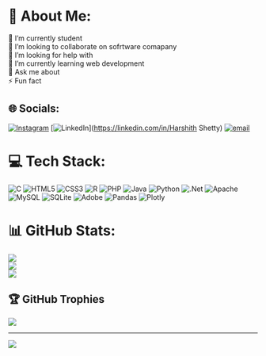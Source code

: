# 💫 About Me:
🔭 I’m currently student <br>👯 I’m looking to collaborate on sofrtware comapany<br>🤝 I’m looking for help with<br>🌱 I’m currently learning web development<br>💬 Ask me about<br>⚡ Fun fact


## 🌐 Socials:
[![Instagram](https://img.shields.io/badge/Instagram-%23E4405F.svg?logo=Instagram&logoColor=white)](https://instagram.com/harxxith_shettyz) [![LinkedIn](https://img.shields.io/badge/LinkedIn-%230077B5.svg?logo=linkedin&logoColor=white)](https://linkedin.com/in/Harshith Shetty) [![email](https://img.shields.io/badge/Email-D14836?logo=gmail&logoColor=white)](mailto:harshithshetty803@gmail.com) 

# 💻 Tech Stack:
![C](https://img.shields.io/badge/c-%2300599C.svg?style=plastic&logo=c&logoColor=white) ![HTML5](https://img.shields.io/badge/html5-%23E34F26.svg?style=plastic&logo=html5&logoColor=white) ![CSS3](https://img.shields.io/badge/css3-%231572B6.svg?style=plastic&logo=css3&logoColor=white) ![R](https://img.shields.io/badge/r-%23276DC3.svg?style=plastic&logo=r&logoColor=white) ![PHP](https://img.shields.io/badge/php-%23777BB4.svg?style=plastic&logo=php&logoColor=white) ![Java](https://img.shields.io/badge/java-%23ED8B00.svg?style=plastic&logo=openjdk&logoColor=white) ![Python](https://img.shields.io/badge/python-3670A0?style=plastic&logo=python&logoColor=ffdd54) ![.Net](https://img.shields.io/badge/.NET-5C2D91?style=plastic&logo=.net&logoColor=white) ![Apache](https://img.shields.io/badge/apache-%23D42029.svg?style=plastic&logo=apache&logoColor=white) ![MySQL](https://img.shields.io/badge/mysql-4479A1.svg?style=plastic&logo=mysql&logoColor=white) ![SQLite](https://img.shields.io/badge/sqlite-%2307405e.svg?style=plastic&logo=sqlite&logoColor=white) ![Adobe](https://img.shields.io/badge/adobe-%23FF0000.svg?style=plastic&logo=adobe&logoColor=white) ![Pandas](https://img.shields.io/badge/pandas-%23150458.svg?style=plastic&logo=pandas&logoColor=white) ![Plotly](https://img.shields.io/badge/Plotly-%233F4F75.svg?style=plastic&logo=plotly&logoColor=white)
# 📊 GitHub Stats:
![](https://github-readme-stats.vercel.app/api?username=harshith541&theme=dark&hide_border=false&include_all_commits=false&count_private=false)<br/>
![](https://nirzak-streak-stats.vercel.app/?user=harshith541&theme=dark&hide_border=false)<br/>
![](https://github-readme-stats.vercel.app/api/top-langs/?username=harshith541&theme=dark&hide_border=false&include_all_commits=false&count_private=false&layout=compact)

## 🏆 GitHub Trophies
![](https://github-profile-trophy.vercel.app/?username=harshith541&theme=radical&no-frame=false&no-bg=true&margin-w=4)

---
[![](https://visitcount.itsvg.in/api?id=harshith541&icon=4&color=11)](https://visitcount.itsvg.in)

<!-- Proudly created with GPRM ( https://gprm.itsvg.in ) -->
